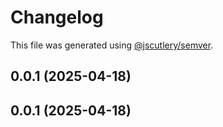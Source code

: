 # Changelog

This file was generated using [@jscutlery/semver](https://github.com/jscutlery/semver).

## 0.0.1 (2025-04-18)

## 0.0.1 (2025-04-18)
